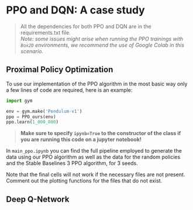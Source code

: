 # PPO and DQN: A case study
> All the dependencies for both PPO and DQN are in the requirements.txt file. <br> *Note: some issues might arise when running the PPO trainings with `Box2D` environments, we recommend the use of Google Colab in this scenario.*

## Proximal Policy Optimization 
To use our implementation of the PPO algorithm in the most basic way only a few lines of code are required, here is an example:

```python
import gym

env = gym.make('Pendulum-v1')
ppo = PPO_ours(env)
ppo.learn(1_000_000)

```
> **Make sure to specify `ipynb=True` to the constructor of the class if you are running this code on a jupyter notebook!**

In `main_ppo.ipynb` you can find the full pipeline employed to generate the data using our PPO algorithm as well as the data for the random policies and the Stable Baselines 3 PPO algorithm, for 3 seeds.

Note that the final cells will not work if the necessary files are not present. Comment out the plotting functions for the files that do not exist.

## Deep Q-Network